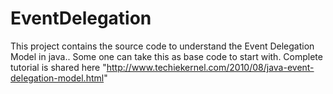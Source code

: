 EventDelegation
===============

This project contains the source code to understand the Event Delegation Model in java.. Some one can take this as base code to start with. Complete tutorial is shared here "http://www.techiekernel.com/2010/08/java-event-delegation-model.html"